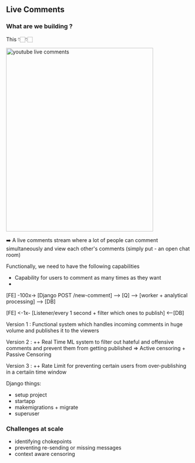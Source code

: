 ## Live Comments

### What are we building ?

This 👇🏻👇🏻

<img src="https://lh3.googleusercontent.com/d/1tXFJku7U4Sw90faGrCnnkZ-USaGzYjVc" width="400" height="500" alt="youtube live comments"/>


➡️ A live comments stream where a lot of people can comment simultaneously and view each other's comments (simply put - an open chat room)

Functionally, we need to have the following capabilities
- Capability for users to comment as many times as they want
- <wip>


[FE] -100x-> [Django POST /new-comment] --> [Q] --> [worker + analytical processing] --> [DB]

[FE] <-1x- [Listener/every 1 second + filter which ones to publish] <--[DB]


Version 1 : Functional system which handles incoming comments in huge volume and publishes it to the viewers

Version 2 : ++ Real Time ML system to filter out hateful and offensive comments and prevent them from getting published => Active censoring + Passive Censoring

Version 3 : ++ Rate Limit for preventing certain users from over-publishing in a certaiin time window



Django things:
- setup project
- startapp
- makemigrations + migrate
- superuser

### Challenges at scale
- identifying chokepoints
- preventing re-sending or missing messages
- context aware censoring
